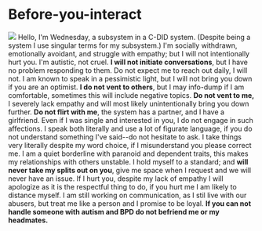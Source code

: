 # Before-you-interact
![](https://i.postimg.cc/L8rxQFv1/Untitled731-20251020161520.png)
Hello, I'm Wednesday, a subsystem in a C-DID system. (Despite being a system I use singular terms for my subsystem.) I'm socially withdrawn, emotionally avoidant, and struggle with empathy; but I will not intentionally hurt you. I'm autistic, not cruel. **I will not initiate conversations**, but I have no problem responding to them. Do not expect me to reach out daily, I will not. I am known to speak in a pessimistic light, but I will not bring you down if you are an optimist. **I do not vent to others**, but I may info-dump if I am comfortable, sometimes this will include negative topics. **Do not vent to me,** I severely lack empathy and will most likely unintentionally bring you down further. **Do not flirt with me**, the system has a partner, and I have a girlfriend. Even if I was single and interested in you, I do not engage in such affections. I speak both literally and use a lot of figurate language, if you do not understand something I've said--do not hesitate to ask. I take things very literally despite my word choice, if I misunderstand you please correct me. I am a quiet borderline with paranoid and dependent traits, this makes my relationships with others unstable. I hold myself to a standard; and **will never take my splits out on you**, give me space when I request and we will never have an issue. If I hurt you, despite my lack of empathy I will apologize as it is the respectful thing to do, if you hurt me I am likely to distance myself. I am still working on communication, as I stil live with our abusers, but treat me like a person and I promise to be loyal. **If you can not handle someone with autism and BPD do not befriend me or my headmates.**
